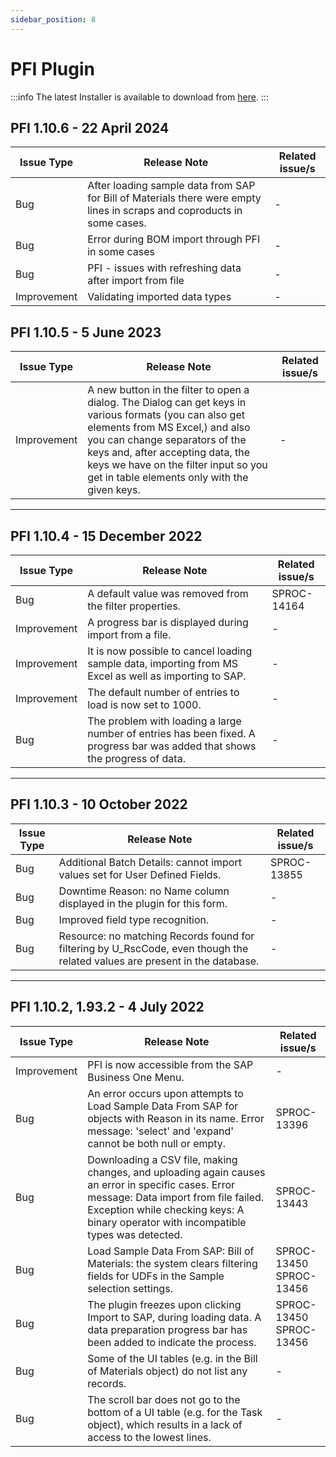 ```yaml
---
sidebar_position: 8
---
```


# PFI Plugin

:::info
The latest Installer is available to download from [here](/docs/appengine/download/pfi/).
:::

## PFI 1.10.6 - 22 April 2024

| Issue Type | Release Note | Related issue/s |
| --- | --- | --- |
| Bug | After loading sample data from SAP for Bill of Materials there were empty lines in scraps and coproducts in some cases. | - |
| Bug | Error during BOM import through PFI in some cases | - |
| Bug | PFI - issues with refreshing data after import from file | - |
| Improvement | Validating imported data types | - |

## PFI 1.10.5 - 5 June 2023

| Issue Type | Release Note | Related issue/s |
| --- | --- | --- |
| Improvement | A new button in the filter to open a dialog. The Dialog can get keys in various formats (you can also get elements from MS Excel,) and also you can change separators of the keys and, after accepting data, the keys we have on the filter input so you get in table elements only with the given keys. | - |

---

## PFI 1.10.4 - 15 December 2022

| Issue Type | Release Note | Related issue/s |
| --- | --- | --- |
| Bug | A default value was removed from the filter properties. | SPROC-14164 |
| Improvement | A progress bar is displayed during import from a file. | - |
| Improvement | It is now possible to cancel loading sample data, importing from MS Excel as well as importing to SAP. | - |
| Improvement | The default number of entries to load is now set to 1000. | - |
| Bug | The problem with loading a large number of entries has been fixed. A progress bar was added that shows the progress of data. | - |

---

## PFI 1.10.3 - 10 October 2022

| Issue Type | Release Note | Related issue/s |
| --- | --- | --- |
| Bug | Additional Batch Details: cannot import values set for User Defined Fields. | SPROC-13855 |
| Bug | Downtime Reason: no Name column displayed in the plugin for this form. | - |
| Bug | Improved field type recognition. | - |
| Bug | Resource: no matching Records found for filtering by U_RscCode, even though the related values are present in the database. | - |

---

## PFI 1.10.2, 1.93.2 - 4 July 2022

| Issue Type | Release Note | Related issue/s |
| --- | --- | --- |
| Improvement | PFI is now accessible from the SAP Business One Menu. | - |
| Bug | An error occurs upon attempts to Load Sample Data From SAP for objects with Reason in its name. Error message: 'select' and 'expand' cannot be both null or empty. | SPROC-13396 |
| Bug | Downloading a CSV file, making changes, and uploading again causes an error in specific cases. Error message: Data import from file failed. Exception while checking keys: A binary operator with incompatible types was detected. | SPROC-13443 |
| Bug | Load Sample Data From SAP: Bill of Materials: the system clears filtering fields for UDFs in the Sample selection settings. | SPROC-13450 <br/>SPROC-13456 |
| Bug | The plugin freezes upon clicking Import to SAP, during loading data. A data preparation progress bar has been added to indicate the process. | SPROC-13450 <br/>SPROC-13456 |
| Bug | Some of the UI tables (e.g. in the Bill of Materials object) do not list any records. | - |
| Bug | The scroll bar does not go to the bottom of a UI table (e.g. for the Task object), which results in a lack of access to the lowest lines. | - |
